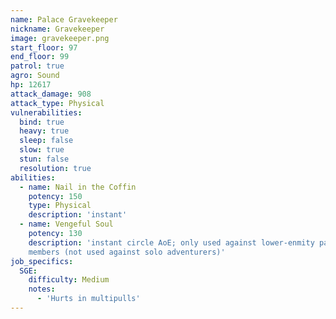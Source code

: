 ```yaml
---
name: Palace Gravekeeper
nickname: Gravekeeper
image: gravekeeper.png
start_floor: 97
end_floor: 99
patrol: true
agro: Sound
hp: 12617
attack_damage: 908
attack_type: Physical
vulnerabilities:
  bind: true
  heavy: true
  sleep: false
  slow: true
  stun: false
  resolution: true
abilities:
  - name: Nail in the Coffin
    potency: 150
    type: Physical
    description: 'instant'
  - name: Vengeful Soul
    potency: 130
    description: 'instant circle AoE; only used against lower-enmity party
    members (not used against solo adventurers)'
job_specifics:
  SGE:
    difficulty: Medium
    notes:
      - 'Hurts in multipulls'
---
```

